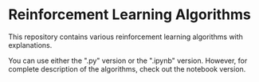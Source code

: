 # Reinforcement Learning Algorithms

This repository contains various reinforcement learning algorithms with explanations.

You can use either the ".py" version or the ".ipynb" version. However, for complete description of the algorithms, check out the notebook version.
